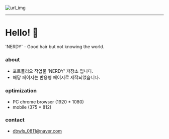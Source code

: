 ![url_img](https://user-images.githubusercontent.com/69137860/99679217-0bcc7180-2abf-11eb-9810-6e26789114d3.jpg)
* * *
# Hello! 👕
'NERDY' - Good hair but not knowing the world.

### about
* 포트폴리오 작업물 'NERDY' 저장소 입니다.
* 해당 페이지는 반응형 페이지로 제작되었습니다.

### optimization
* PC chrome browser (1920 * 1080)
* mobile (375 * 812)

### contact
* <dbwls_0811@naver.com>

